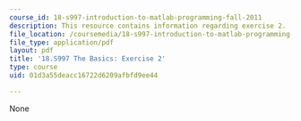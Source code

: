 ```yaml
---
course_id: 18-s997-introduction-to-matlab-programming-fall-2011
description: This resource contains information regarding exercise 2.
file_location: /coursemedia/18-s997-introduction-to-matlab-programming-fall-2011/01d3a55deacc16722d6209afbfd9ee44_MIT18_S997F11_Exercise_2.pdf
file_type: application/pdf
layout: pdf
title: '18.S997 The Basics: Exercise 2'
type: course
uid: 01d3a55deacc16722d6209afbfd9ee44

---
```

None